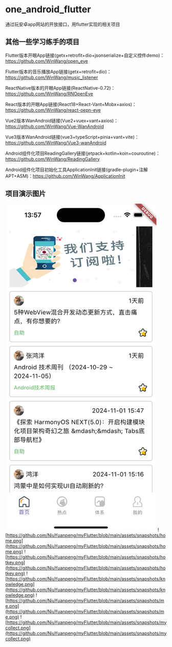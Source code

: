 # one_android_flutter
通过玩安卓app网站的开放接口，用flutter实现的相关项目


## 其他一些学习练手的项目


Flutter版本开眼App链接(getx+retrofit+dio+jsonserialize+自定义控件demo)：https://github.com/WinWang/open_eye

Flutter版本的音乐播放App链接(getx+retrofit+dio)：https://github.com/WinWang/music_listener

ReactNative版本的开眼App链接(ReactNative-0.72)：https://github.com/WinWang/RNOpenEye

React版本的开眼App链接(React18+React-Vant+Mobx+axios)：https://github.com/WinWang/react-oepn-eye

Vue2版本WanAndroid链接(Vue2+vuex+vant+axios)：https://github.com/WinWang/Vue-WanAndroid

Vue3版本WanAndroid链接(vue3+typeScript+pinia+vant+vite)：https://github.com/WinWang/Vue3-wanAndroid

Android组件化项目ReadingGallery链接(jetpack+kotlin+koin+couroutine)：https://github.com/WinWang/ReadingGallery

Android组件化项目初始化工具ApplicationInit链接(gradle-plugin+注解APT+ASM)：https://github.com/WinWang/ApplicationInit

## 项目演示图片
![assets/snapshots/home.png](assets/snapshots/home.png)
![https://github.com/NiuYuanpeng/myFlutter/blob/main/assets/snapshots/home.png](https://github.com/NiuYuanpeng/myFlutter/blob/main/assets/snapshots/home.png)
![https://github.com/NiuYuanpeng/myFlutter/blob/main/assets/snapshots/hotkey.png](https://github.com/NiuYuanpeng/myFlutter/blob/main/assets/snapshots/hotkey.png)
![https://github.com/NiuYuanpeng/myFlutter/blob/main/assets/snapshots/knowledge.png](https://github.com/NiuYuanpeng/myFlutter/blob/main/assets/snapshots/knowledge.png)
![https://github.com/NiuYuanpeng/myFlutter/blob/main/assets/snapshots/me.png](https://github.com/NiuYuanpeng/myFlutter/blob/main/assets/snapshots/me.png)
![https://github.com/NiuYuanpeng/myFlutter/blob/main/assets/snapshots/mycollect.png](https://github.com/NiuYuanpeng/myFlutter/blob/main/assets/snapshots/mycollect.png)

